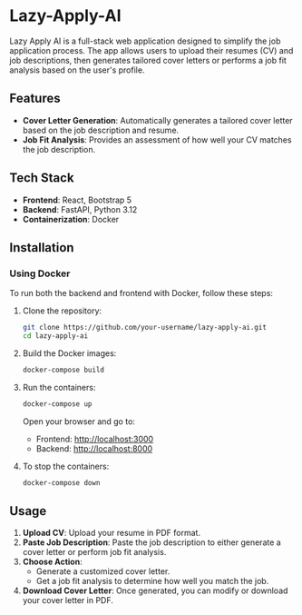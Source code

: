 # Lazy-Apply-AI

Lazy Apply AI is a full-stack web application designed to simplify the job application process. The app allows users to upload their resumes (CV) and job descriptions, then generates tailored cover letters or performs a job fit analysis based on the user's profile.

## Features

- **Cover Letter Generation**: Automatically generates a tailored cover letter based on the job description and resume.
- **Job Fit Analysis**: Provides an assessment of how well your CV matches the job description.

## Tech Stack

- **Frontend**: React, Bootstrap 5
- **Backend**: FastAPI, Python 3.12
- **Containerization**: Docker

## Installation
### Using Docker

To run both the backend and frontend with Docker, follow these steps:

1. Clone the repository:
    ```bash
    git clone https://github.com/your-username/lazy-apply-ai.git
    cd lazy-apply-ai
    ```
2. Build the Docker images:
    ```bash
    docker-compose build
    ```

3. Run the containers:
    ```bash
    docker-compose up
    ```
    Open your browser and go to:
    - Frontend: [http://localhost:3000](http://localhost:3000)
    - Backend: [http://localhost:8000](http://localhost:8000)

4. To stop the containers:
    ```bash
    docker-compose down
    ```

## Usage

1. **Upload CV**: Upload your resume in PDF format.
2. **Paste Job Description**: Paste the job description to either generate a cover letter or perform job fit analysis.
3. **Choose Action**:
    - Generate a customized cover letter.
    - Get a job fit analysis to determine how well you match the job.
4. **Download Cover Letter**: Once generated, you can modify or download your cover letter in PDF.